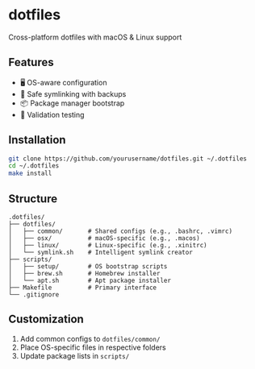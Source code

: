 # dotfiles

Cross-platform dotfiles with macOS & Linux support

## Features
- 🖥️ OS-aware configuration
- 🔄 Safe symlinking with backups
- 📦 Package manager bootstrap
- 🧪 Validation testing

## Installation
```bash
git clone https://github.com/yourusername/dotfiles.git ~/.dotfiles
cd ~/.dotfiles
make install
```

## Structure
```
.dotfiles/
├── dotfiles/
│   ├── common/       # Shared configs (e.g., .bashrc, .vimrc)
│   ├── osx/          # macOS-specific (e.g., .macos)
│   ├── linux/        # Linux-specific (e.g., .xinitrc)
│   └── symlink.sh    # Intelligent symlink creator
├── scripts/
│   ├── setup/        # OS bootstrap scripts
│   ├── brew.sh       # Homebrew installer
│   └── apt.sh        # Apt package installer
├── Makefile          # Primary interface
└── .gitignore
```

## Customization
1. Add common configs to `dotfiles/common/`
2. Place OS-specific files in respective folders
3. Update package lists in `scripts/`
